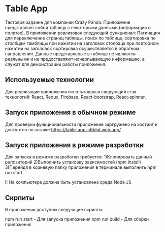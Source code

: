 # Table App

Тестовое задание для компании Crazy Panda. Приложение представляет собой таблицу с некоторыми данными (информация о полетах). В приложении реализован следующий функционал:
Пагинация для переключение страниц таблицы, поиск по таблице, сортировка по столбцам тамблицы при нажатии на заголовок столбаца при повторном нажатии на заголовок сортировка осуществляется в обратном направлении. Данные представленые в таблице не являются реальными и не предоставляют исчерпывающую информацию, а служат для демонстрации работы приложения.

## Используемые технологии

Для реализации приложения использовался следующий стэк технологий: React, Redux, Firebase, React-bootstrap, React-spinner, 

## Запуск приложения в обычном режиме

Для проверки функциональности приложение заргружено на хостинг и доступтно по ссылке
https://table-app-c6b5d.web.app/

## Запуск приложения в режиме разработки 

Для запуска в режиме разработки требуется:
1)Клонировать данный репозиторий
2)Выполнить установку зависимостей (npm install)
3)Перейдя в корневую папку приложения в терминале выполнить npm run start

!! На компьютере должна быть установлена среда Node JS

## Скрпиты 

В приложении доступны следующие скрипты:

npm run start - Для запуска приложения
npm run build - Для сборки приложения 

